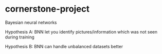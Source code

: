 # cornerstone-project
Bayesian neural networks

Hypothesis A: BNN let you identify pictures/information which was not seen during training

Hypothesis B: BNN can handle unbalanced datasets better
